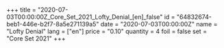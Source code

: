 +++
title = "2020-07-03T00:00:00Z_Core_Set_2021_Lofty_Denial_[en]_false"
id = "64832674-beb1-446e-b2f7-8a5e271139a5"
date = "2020-07-03T00:00:00Z"
name = "Lofty Denial"
lang = ["en"]
price = "0.10"
quantity = 4
foil = false
set = "Core Set 2021"
+++
